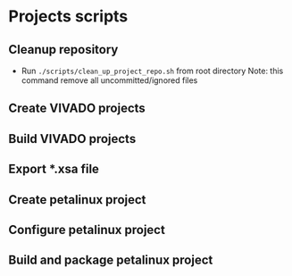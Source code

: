 # Projects scripts

## Cleanup repository

* Run `./scripts/clean_up_project_repo.sh` from root directory
  Note: this command remove all uncommitted/ignored files 


## Create VIVADO projects

## Build VIVADO projects

## Export *.xsa file

## Create petalinux project

## Configure petalinux project

## Build and package petalinux project